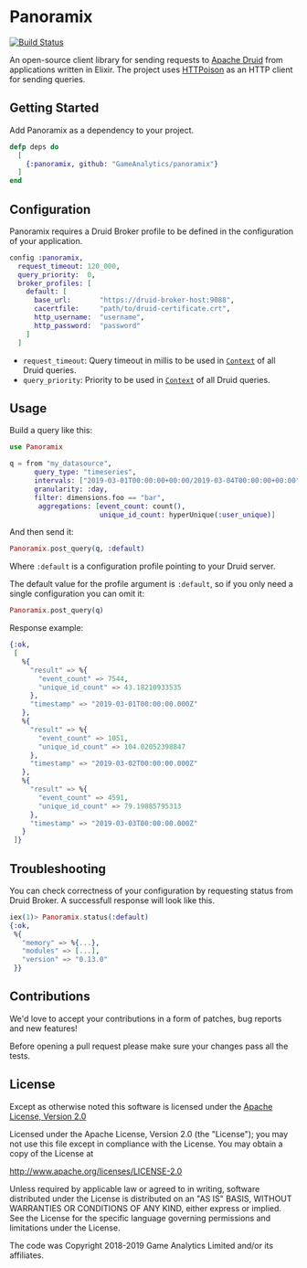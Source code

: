 # Panoramix

[![Build Status](https://travis-ci.com/GameAnalytics/panoramix.svg?token=7iC72mSUZcJMSAvPBsAL&branch=master)](https://travis-ci.com/GameAnalytics/panoramix)

An open-source client library for sending requests to [Apache Druid][druid] from applications written in Elixir. The project uses [HTTPoison][httpoison] as an HTTP client for sending queries.

[druid]: http://druid.io/
[httpoison]: https://github.com/edgurgel/httpoison

## Getting Started

Add Panoramix as a dependency to your project.

[//]: # (TODO - Replace GitHub dep with Hex.pm below)

```elixir
defp deps do
  [
    {:panoramix, github: "GameAnalytics/panoramix"}
  ]
end
```

## Configuration 

Panoramix requires a Druid Broker profile to be defined in the configuration of your application.

```elixir
config :panoramix,
  request_timeout: 120_000,
  query_priority:  0,
  broker_profiles: [
    default: [
      base_url:       "https://druid-broker-host:9088",
      cacertfile:     "path/to/druid-certificate.crt",
      http_username:  "username",
      http_password:  "password"
    ]
  ]
```

* `request_timeout`: Query timeout in millis to be used in [`Context`](context-druid-doc-link) of all Druid queries. 
* `query_priority`: Priority to be used in [`Context`](context-druid-doc-link) of all Druid queries. 

[context-druid-doc-link]: http://druid.io/docs/latest/querying/query-context.html

## Usage

Build a query like this:

```elixir
use Panoramix

q = from "my_datasource",
      query_type: "timeseries",
      intervals: ["2019-03-01T00:00:00+00:00/2019-03-04T00:00:00+00:00"],
      granularity: :day,
      filter: dimensions.foo == "bar",
       aggregations: [event_count: count(), 
                      unique_id_count: hyperUnique(:user_unique)]  
```

And then send it:

```elixir
Panoramix.post_query(q, :default)
```

Where `:default` is a configuration profile pointing to your Druid server.

The default value for the profile argument is `:default`, so if you
only need a single configuration you can omit it:

```elixir
Panoramix.post_query(q)
```

Response example:
```elixir
{:ok,
 [
   %{
     "result" => %{
       "event_count" => 7544,
       "unique_id_count" => 43.18210933535
     },
     "timestamp" => "2019-03-01T00:00:00.000Z"
   },
   %{
     "result" => %{
       "event_count" => 1051,
       "unique_id_count" => 104.02052398847
     },
     "timestamp" => "2019-03-02T00:00:00.000Z"
   },
   %{
     "result" => %{
       "event_count" => 4591,
       "unique_id_count" => 79.19885795313
     },
     "timestamp" => "2019-03-03T00:00:00.000Z"
   }
 ]}
```

## Troubleshooting

You can check correctness of your configuration by requesting status from Druid Broker. A successfull response will look like this.

```elixir
iex(1)> Panoramix.status(:default)
{:ok,
 %{
   "memory" => %{...},
   "modules" => [...],
   "version" => "0.13.0"
 }}
```

## Contributions
We'd love to accept your contributions in a form of patches, bug reports and new features! 

Before opening a pull request please make sure your changes pass all the tests. 

## License
Except as otherwise noted this software is licensed under the [Apache License, Version 2.0]((http://www.apache.org/licenses/LICENSE-2.0))

Licensed under the Apache License, Version 2.0 (the "License"); you may not use this file except in compliance with the 
License. You may obtain a copy of the License at

http://www.apache.org/licenses/LICENSE-2.0

Unless required by applicable law or agreed to in writing, software distributed under the License is distributed on an 
"AS IS" BASIS, WITHOUT WARRANTIES OR CONDITIONS OF ANY KIND, either express or implied. See the License for the 
specific language governing permissions and limitations under the License.

The code was Copyright 2018-2019 Game Analytics Limited and/or its affiliates. 
